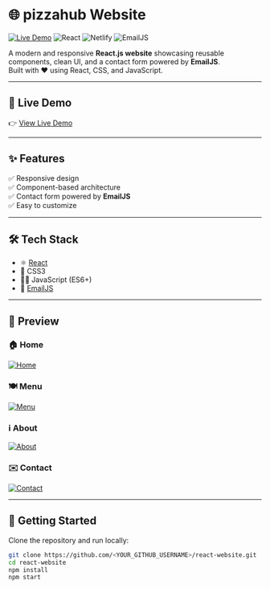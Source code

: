 # 🌐 pizzahub Website

[![Live Demo](https://img.shields.io/badge/Demo-Live-green?style=for-the-badge)](https://react-website.netlify.app)
![React](https://img.shields.io/badge/React-18-blue?style=for-the-badge&logo=react)
![Netlify](https://img.shields.io/badge/Deployed%20on-Netlify-blue?style=for-the-badge&logo=netlify)
![EmailJS](https://img.shields.io/badge/EmailJS-Integration-orange?style=for-the-badge&logo=gmail)

A modern and responsive **React.js website** showcasing reusable components, clean UI, and a contact form powered by **EmailJS**.  
Built with ❤️ using React, CSS, and JavaScript.

---

## 🔗 Live Demo
👉 [View Live Demo](https://react-website.netlify.app)

---

## ✨ Features
✅ Responsive design  
✅ Component-based architecture  
✅ Contact form powered by **EmailJS**  
✅ Easy to customize  

---

## 🛠️ Tech Stack
- ⚛️ [React](https://reactjs.org/)  
- 🎨 CSS3  
- 🧑‍💻 JavaScript (ES6+)  
- 📧 [EmailJS](https://www.emailjs.com/)  

---
## 📸 Preview

### 🏠 Home
[![Home](./screenshots/home.png)](https://agbarapizzahub.netlify.app)

### 🍽️ Menu
[![Menu](./screenshots/menu.png)](https://agbarapizzahub.netlify.app/menu)

### ℹ️ About
[![About](./screenshots/about.png)](https://agbarapizzahub.netlify.app/about)

### ✉️ Contact
[![Contact](./screenshots/contact.png)](https://agbarapizzahub.netlify.app/contact)

---


## 🚀 Getting Started
Clone the repository and run locally:

```bash
git clone https://github.com/<YOUR_GITHUB_USERNAME>/react-website.git
cd react-website
npm install
npm start

